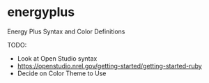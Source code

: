 energyplus
==========

Energy Plus Syntax and Color Definitions

TODO:
+ Look at Open Studio syntax
+ https://openstudio.nrel.gov/getting-started/getting-started-ruby
+ Decide on Color Theme to Use
